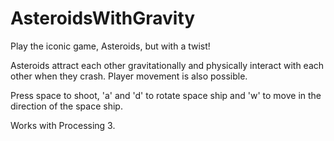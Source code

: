 # AsteroidsWithGravity
Play the iconic game, Asteroids, but with a twist!

Asteroids attract each other gravitationally and physically interact with each other when they crash.
Player movement is also possible.

Press space to shoot, 'a' and 'd' to rotate space ship and 'w' to move in the direction of the space ship.

Works with Processing 3.
